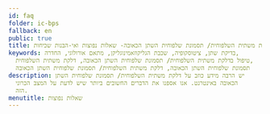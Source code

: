 ```yaml
---
id: faq
folder: ic-bps
fallback: en
public: true
title: דלקת משתית השלפוחית/ תסמונת שלפוחית השתן הכאובה- שאלות נפוצות ואי-הבנות שכיחות
keywords: בדיקת שתן, ציטוסקופיה, שכבת הגליקוזאמינוגליקן, מתאם אורולוגי, החדרה,
  טיפול בדלקת משתית השלפוחית/ תסמונת שלפוחית השתן הכאובה, דלקת משתית השלפוחית,
  תסמונת שלפוחית השתן הכאובה, דלקת משתית השלפוחית/ תסמונת שלפוחית השתן הכאובה
description: יש הרבה מידע כוזב על דלקת משתית השלפוחית/ תסמונת שלפוחית השתן
  הכאובה באינטרנט. אנו אספנו את הדברים החשובים ביותר שיש לדעת על המצב הכרוני
  הזה.
menutitle: שאלות נפוצות
---
```

